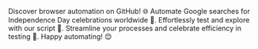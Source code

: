 Discover browser automation on GitHub! 🌐 Automate Google searches for Independence Day celebrations worldwide 🎉. Effortlessly test and explore with our script 🤖. Streamline your processes and celebrate efficiency in testing 🚀. Happy automating! 😊
